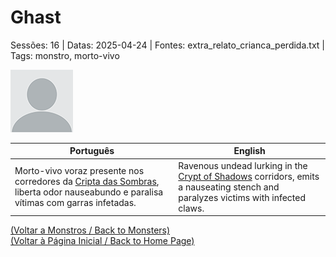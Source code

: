 
# Ghast

Sessões: 16 | Datas: 2025-04-24 | Fontes: extra_relato_crianca_perdida.txt | Tags: monstro, morto-vivo

![Ghast](docs/dm/monsters/blank.png)

| Português | English |
|-----------|---------|
| Morto-vivo voraz presente nos corredores da [Cripta das Sombras](cripta_das_sombras.md), liberta odor nauseabundo e paralisa vítimas com garras infetadas. | Ravenous undead lurking in the [Crypt of Shadows](cripta_das_sombras.md) corridors, emits a nauseating stench and paralyzes victims with infected claws. |

[(Voltar a Monstros / Back to Monsters)](monstros.md)  
[(Voltar à Página Inicial / Back to Home Page)](home.md)



















